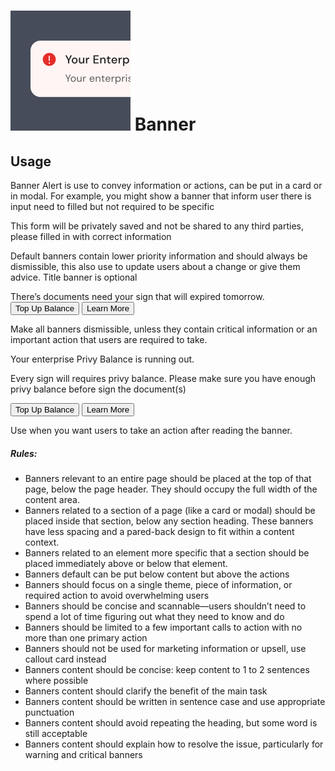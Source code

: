 <script setup>
  import Banner from '../../components/banner/Banner.vue'
  import Button from '../../components/button/Button.vue'
</script>

# ![badge](/assets/images/img-guide-banner.svg) Banner

## Usage

Banner Alert is use to convey information or actions, can be put in a card or in modal. For example, you might show a banner that inform user there is input need to filled but not required to be specific

<div class="flex py-14">
  <div class="w-3/4">
    <Banner>
      This form will be privately saved and not be shared to any
      third parties, please filled in with correct information
    </Banner>
    <p>Default banners contain lower priority information and should always be dismissible, this also use to update users about a change or give them advice. Title banner is optional</p>
  </div>
</div>

<div class="flex pt-2 pb-8">
  <div class="w-3/4">
    <Banner variant="danger">
      <div class="font-semibold">
        There’s documents need your sign that will expired tomorrow.
      </div>
      <div class="mt-3">
        <Button variant="outline" color="danger">Top Up Balance</Button>
        <Button variant="link" color="secondary">Learn More</Button>
      </div>
    </Banner>
    <p>Make all banners dismissible, unless they contain critical information or an important action that users are required to take.</p>
  </div>
</div>

<div class="flex pt-8 pb-4">
  <div class="w-3/4">
    <Banner variant="danger">
      <div class="font-semibold">
        Your enterprise Privy Balance is running out.
      </div>
      <p class="text-sm">
        Every sign will requires privy balance. Please make sure you have enough privy balance before sign the document(s)
      </p>
      <div class="mt-3">
        <Button variant="outline" color="danger">Top Up Balance</Button>
        <Button variant="link" color="secondary">Learn More</Button>
      </div>
    </Banner>
    <p>Use when you want users to take an action after reading the banner.</p>
  </div>
</div>

##### Rules:
- Banners relevant to an entire page should be placed at the top of that page, below the page header. They should occupy the full width of the content area.
- Banners related to a section of a page (like a card or modal) should be placed inside that section, below any section heading. These banners have less spacing and a pared-back design to fit within a content context.
- Banners related to an element more specific that a section should be placed immediately above or below that element.
- Banners default can be put below content but above the actions
- Banners should focus on a single theme, piece of information, or required action to avoid overwhelming users
- Banners should be concise and scannable—users shouldn’t need to spend a lot of time figuring out what they need to know and do
- Banners should be limited to a few important calls to action with no more than one primary action
- Banners should not be used for marketing information or upsell, use callout card instead
- Banners content should be concise: keep content to 1 to 2 sentences where possible
- Banners content should clarify the benefit of the main task
- Banners content should be written in sentence case and use appropriate punctuation
- Banners content should avoid repeating the heading, but some word is still acceptable
- Banners content should explain how to resolve the issue, particularly for warning and critical banners
